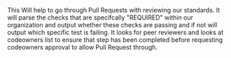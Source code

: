 This Will help to go through Pull Requests with reviewing our standards. 
It will parse the checks that are specifcally "REQUIRED" within our organization and output whether these checks are passing and if not will output which specific test is failing.
It looks for peer reviewers and looks at codeowners list to ensure that step has been completed before requesting codeowners approval to allow Pull Request through.

